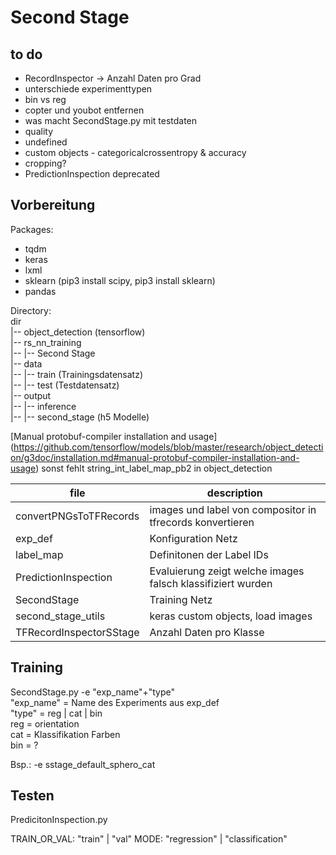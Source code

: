 # Second Stage

## to do 
- RecordInspector -> Anzahl Daten pro Grad 
- unterschiede experimenttypen
- bin vs reg
- copter und youbot entfernen
- was macht SecondStage.py mit testdaten
- quality
- undefined
- custom objects - categoricalcrossentropy & accuracy
- cropping?
- PredictionInspection deprecated


## Vorbereitung

Packages:
- tqdm
- keras
- lxml
- sklearn (pip3 install scipy, pip3 install sklearn)
- pandas


Directory:  
dir  
|-- object_detection (tensorflow)  
|-- rs_nn_training  
|-- |-- Second Stage  
|-- data  
|-- |-- train (Trainingsdatensatz)  
|-- |-- test (Testdatensatz)  
|-- output  
|-- |-- inference  
|-- |-- second_stage (h5 Modelle)

		
[Manual protobuf-compiler installation and usage] (https://github.com/tensorflow/models/blob/master/research/object_detection/g3doc/installation.md#manual-protobuf-compiler-installation-and-usage)
sonst fehlt string_int_label_map_pb2 in object_detection


| file | description |
| ---- | -------------- |
| convertPNGsToTFRecords | images und label von compositor in tfrecords konvertieren |
| exp_def | Konfiguration Netz |
| label_map | Definitonen der Label IDs |
| PredictionInspection | Evaluierung zeigt welche images falsch klassifiziert wurden  |
| SecondStage | Training Netz |
| second_stage_utils | keras custom objects, load images |
| TFRecordInspectorSStage | Anzahl Daten pro Klasse |


## Training

SecondStage.py -e "exp_name"+"type"  
	"exp_name" = Name des Experiments aus exp_def  
	"type" = reg | cat | bin  
	reg = orientation  
	cat = Klassifikation Farben  
	bin = ?  

Bsp.: -e sstage_default_sphero_cat


## Testen

PredicitonInspection.py

TRAIN_OR_VAL: "train" | "val"
MODE: "regression" | "classification"








